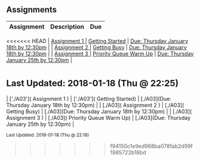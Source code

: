 ## Assignments
| Assignment | Description | Due|
 | ------------|------------|------------|
<<<<<<< HEAD
 | [ Assignment 1 ](./A03) | [ Getting Started](./A03) | [Due: Thursday January 18th by 12:30pm](./A03) |
 | [ Assignment 2 ](./A03) | [ Getting Busy](./A03) | [Due: Thursday January 18th by 12:30pm](./A03) |
 | [ Assignment 3 ](./A03) | [ Priority Queue Warm Up](./A03) | [Due: Thursday January 25th by 12:30pm](./A03) |

<sup>Last Updated: 2018-01-18 (Thu @ 22:25)</sup>
=======
 | ['./A03']( Assignment 1 ) | ['./A03']( Getting Started) | [./A03](Due: Thursday January 18th by 12:30pm) |
 | [./A03]( Assignment 2 ) | [./A03]( Getting Busy) | [./A03](Due: Thursday January 18th by 12:30pm) |
 | [./A03]( Assignment 3 ) | [./A03]( Priority Queue Warm Up) | [./A03](Due: Thursday January 25th by 12:30pm) |

<sup>Last Updated: 2018-01-18 (Thu @ 22:18)</sup>
>>>>>>> f94150c1e9ed968ba078fab2d99f1985722b18bd
